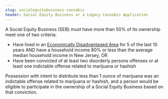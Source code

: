 ```yaml
---
slug: socialequitybusiness-cannabis
header: Social Equity Business or a Legacy Cannabis Application
---
```


A Social Equity Business (SEB) must have more than 50% of its ownership meet one of two criteria:

- Have lived in an [Economically Disadvantaged Area](https://www.nj.gov/cannabis/businesses/priority-applications/eda.shtml) for 5 of the last 10 years AND have a household income 80% or less than the average median household income in New Jersey, OR
- Have been convicted of at least two disorderly persons offenses or at least one indictable offense related to marijuana or hashish

Possession with intent to distribute less than 1 ounce of marijuana was an indictable offense related to marijuana or hashish, and a person would be eligible to participate in the ownership of a Social Equity Business based on that conviction.
